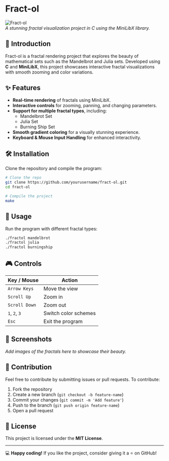 # Fract-ol

![Fract-ol](https://your-image-link-here.png)  
*A stunning fractal visualization project in C using the MiniLibX library.*

## 🌌 Introduction
Fract-ol is a fractal rendering project that explores the beauty of mathematical sets such as the Mandelbrot and Julia sets. Developed using **C** and **MiniLibX**, this project showcases interactive fractal visualizations with smooth zooming and color variations.

## ✨ Features
- **Real-time rendering** of fractals using MiniLibX.
- **Interactive controls** for zooming, panning, and changing parameters.
- **Support for multiple fractal types**, including:
  - Mandelbrot Set
  - Julia Set
  - Burning Ship Set
- **Smooth gradient coloring** for a visually stunning experience.
- **Keyboard & Mouse Input Handling** for enhanced interactivity.

## 🛠️ Installation
Clone the repository and compile the program:

```bash
# Clone the repo
git clone https://github.com/yourusername/fract-ol.git
cd fract-ol

# Compile the project
make
```

## 🚀 Usage
Run the program with different fractal types:

```bash
./fractol mandelbrot
./fractol julia
./fractol burningship
```

## 🎮 Controls
| Key / Mouse | Action |
|------------|--------|
| `Arrow Keys` | Move the view |
| `Scroll Up` | Zoom in |
| `Scroll Down` | Zoom out |
| `1`, `2`, `3` | Switch color schemes |
| `Esc` | Exit the program |

## 📸 Screenshots
_Add images of the fractals here to showcase their beauty._

## 📝 Contribution
Feel free to contribute by submitting issues or pull requests. To contribute:

1. Fork the repository
2. Create a new branch (`git checkout -b feature-name`)
3. Commit your changes (`git commit -m 'Add feature'`)
4. Push to the branch (`git push origin feature-name`)
5. Open a pull request

## 📜 License
This project is licensed under the **MIT License**.

---
💻 **Happy coding!** If you like the project, consider giving it a ⭐ on GitHub!

